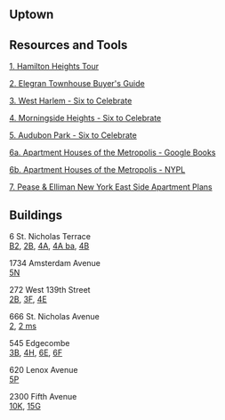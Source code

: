 ## Uptown

## Resources and Tools

[1. Hamilton Heights Tour](https://github.com/realdatanyc/uptown/blob/main/Hamilton%20Heights%20Tour%20-%20Elegran.pdf)

[2. Elegran Townhouse Buyer's Guide](https://github.com/realdatanyc/uptown/blob/main/Elegran%20Buyers%20Guide%20to%20Townhouses.pdf)

[3. West Harlem - Six to Celebrate](https://github.com/realdatanyc/uptown/blob/main/WestHarlem-SixToCeleb.pdf)

[4. Morningside Heights - Six to Celebrate](https://github.com/realdatanyc/uptown/blob/main/HDC-SixtoCelebGuide-MORNINGSIDE-HEIGHTS-12pg.pdf)

[5. Audubon Park - Six to Celebrate](https://github.com/realdatanyc/uptown/blob/main/AudubonPark.pdf)

[6a. Apartment Houses of  the Metropolis - Google Books](https://www.google.com/books/edition/Apartment_Houses_of_the_Metropolis/u5VAAQAAMAAJ?hl=en&gbpv=1&dq=apartment+houses+of+the+metropolis&printsec=frontcover)

[6b. Apartment Houses of the Metropolis - NYPL](https://digitalcollections.nypl.org/collections/apartment-houses-of-the-metropolis#/?tab=about&scroll=20)

[7. Pease & Elliman New York East Side Apartment Plans](https://babel.hathitrust.org/cgi/pt?id=mdp.39015026793094&view=thumb&seq=45) 

## Buildings

6 St. Nicholas Terrace\
[B2](https://youtu.be/bUsOb3kSoS8), [2B](https://youtu.be/hFHJig17vo0), [4A](https://youtu.be/UQRZkFxB-Vg), [4A ba](https://youtu.be/f7hY3aV6-Mc), [4B](https://youtu.be/rWNhN3MITvk)  

1734 Amsterdam Avenue\
[5N](https://youtu.be/q7QJUFcjKYE)

272 West 139th Street\
[2B](https://youtu.be/bIhs-qb7jwM), [3F](https://youtu.be/XNF0-b1znxA), [4E](https://youtu.be/eEJIOxlH13o)

666 St. Nicholas Avenue\
[2](https://youtu.be/Fxbl6DehDGc), [2 ms](https://youtu.be/QNuk1leRVl0)

545 Edgecombe\
[3B](https://youtu.be/FebAUG-qoWY), [4H](https://youtu.be/cNsKXli-QRg), [6E](https://youtu.be/jiMhX1-9WPs), [6F](https://youtu.be/1sV2E-qTe-s)

620 Lenox Avenue\
[5P](https://youtu.be/a2nLcK3kKac)

2300 Fifth Avenue\
[10K](https://youtu.be/RKOdkvh2DpI), [15G](https://youtu.be/_7mPk3ppCow)






